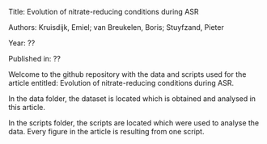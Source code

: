Title: Evolution of nitrate-reducing conditions during ASR

Authors: Kruisdijk, Emiel; van Breukelen, Boris; Stuyfzand, Pieter

Year: ??

Published in: ??

Welcome to the github repository with the data and scripts used for the article entitled: Evolution of nitrate-reducing conditions during ASR. 

In the data folder, the dataset is located which is obtained and analysed in this article. 

In the scripts folder, the scripts are located which were used to analyse the data. Every figure in the article is resulting from one script.